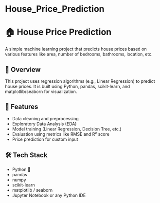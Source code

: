 # House_Price_Prediction
# 🏠 House Price Prediction

A simple machine learning project that predicts house prices based on various features like area, number of bedrooms, bathrooms, location, etc.

## 📌 Overview

This project uses regression algorithms (e.g., Linear Regression) to predict house prices. It is built using Python, pandas, scikit-learn, and matplotlib/seaborn for visualization.

## 🚀 Features

- Data cleaning and preprocessing
- Exploratory Data Analysis (EDA)
- Model training (Linear Regression, Decision Tree, etc.)
- Evaluation using metrics like RMSE and R² score
- Price prediction for custom input

## 🛠️ Tech Stack

- Python 🐍
- pandas
- numpy
- scikit-learn
- matplotlib / seaborn
- Jupyter Notebook or any Python IDE


